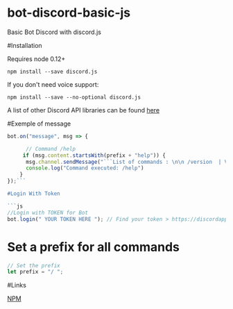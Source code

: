 # bot-discord-basic-js

Basic Bot Discord with discord.js

#Installation

Requires node 0.12+

`npm install --save discord.js`

If you don't need voice support:

`npm install --save --no-optional discord.js`

A list of other Discord API libraries can be found [here](https://discordapp.com/developers/docs/reference)

#Exemple of message

```js
bot.on("message", msg => {

      // Command /help
     if (msg.content.startsWith(prefix + "help")) {
      msg.channel.sendMessage("```List of commands : \n\n /version  | Version  \n /help | All Commands```");
      console.log("Command executed: /help")
    }
});```

#Login With Token

```js
//Login with TOKEN for Bot
bot.login(" YOUR TOKEN HERE "); // Find your token > https://discordapp.com/developers/applications/me
```

# Set a prefix for all commands

```js
// Set the prefix
let prefix = "/ ";
```

#Links

[NPM](http://npmjs.com/package/discord.js)
